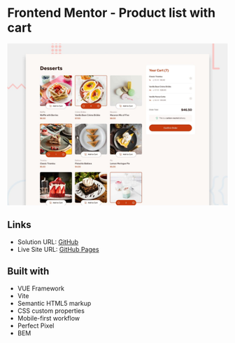 # Frontend Mentor - Product list with cart

![Design preview for the Product list with cart coding challenge](./preview.jpg)

## Links

- Solution URL: [GitHub](https://github.com/dar-ju/dar-ju.github.io/tree/main/FM_23_product-list)
- Live Site URL: [GitHub Pages](https://dar-ju.github.io/FM_23_product-list/)

## Built with

- VUE Framework
- Vite
- Semantic HTML5 markup
- CSS custom properties
- Mobile-first workflow
- Perfect Pixel
- BEM
